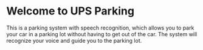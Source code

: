 # Welcome to UPS Parking

This is a parking system with speech recognition, which allows you to park your car in a parking lot without having to
get out of the car. The system will recognize your voice and guide you to the parking lot.
